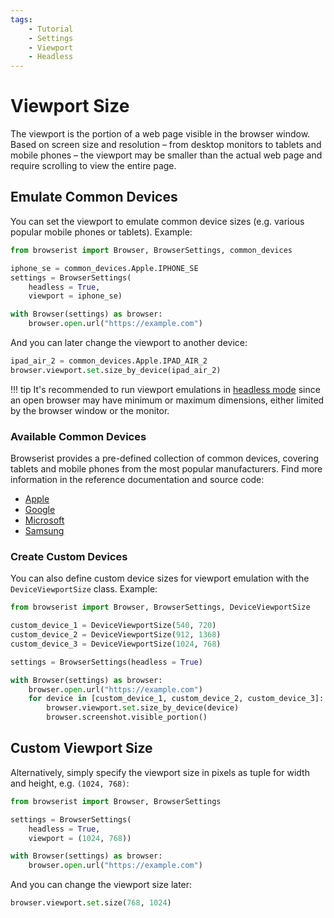 ```yaml
---
tags:
    - Tutorial
    - Settings
    - Viewport
    - Headless
---
```


# Viewport Size
The viewport is the portion of a web page visible in the browser window. Based on screen size and resolution – from desktop monitors to tablets and mobile phones – the viewport may be smaller than the actual web page and require scrolling to view the entire page.

## Emulate Common Devices
You can set the viewport to emulate common device sizes (e.g. various popular mobile phones or tablets). Example:

```python
from browserist import Browser, BrowserSettings, common_devices

iphone_se = common_devices.Apple.IPHONE_SE
settings = BrowserSettings(
    headless = True,
    viewport = iphone_se)

with Browser(settings) as browser:
    browser.open.url("https://example.com")
```

And you can later change the viewport to another device:

```python
ipad_air_2 = common_devices.Apple.IPAD_AIR_2
browser.viewport.set.size_by_device(ipad_air_2)
```

!!! tip
    It's recommended to run viewport emulations in [headless mode](../performance/headless.md) since an open browser may have minimum or maximum dimensions, either limited by the browser window or the monitor.

### Available Common Devices
Browserist provides a pre-defined collection of common devices, covering tablets and mobile phones from the most popular manufacturers. Find more information in the reference documentation and source code:

* [Apple](../../reference/viewport/common_devices/apple.md)
* [Google](../../reference/viewport/common_devices/google.md)
* [Microsoft](../../reference/viewport/common_devices/microsoft.md)
* [Samsung](../../reference/viewport/common_devices/samsung.md)

### Create Custom Devices
You can also define custom device sizes for viewport emulation with the `DeviceViewportSize` class. Example:

```python
from browserist import Browser, BrowserSettings, DeviceViewportSize

custom_device_1 = DeviceViewportSize(540, 720)
custom_device_2 = DeviceViewportSize(912, 1368)
custom_device_3 = DeviceViewportSize(1024, 768)

settings = BrowserSettings(headless = True)

with Browser(settings) as browser:
    browser.open.url("https://example.com")
    for device in [custom_device_1, custom_device_2, custom_device_3]:
        browser.viewport.set.size_by_device(device)
        browser.screenshot.visible_portion()
```

## Custom Viewport Size
Alternatively, simply specify the viewport size in pixels as tuple for width and height, e.g. `(1024, 768)`:

```python
from browserist import Browser, BrowserSettings

settings = BrowserSettings(
    headless = True,
    viewport = (1024, 768))

with Browser(settings) as browser:
    browser.open.url("https://example.com")
```

And you can change the viewport size later:

```python
browser.viewport.set.size(768, 1024)
```
